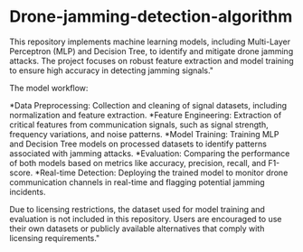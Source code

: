 # Drone-jamming-detection-algorithm
This repository implements machine learning models, including Multi-Layer Perceptron (MLP) and Decision Tree, to identify and mitigate drone jamming attacks. The project focuses on robust feature extraction and model training to ensure high accuracy in detecting jamming signals."

The model workflow:

*Data Preprocessing:  Collection and cleaning of signal datasets, including normalization and feature extraction.
*Feature Engineering:  Extraction of critical features from communication signals, such as signal strength, frequency variations, and noise patterns.
*Model Training:  Training MLP and Decision Tree models on processed datasets to identify patterns associated with jamming attacks.
*Evaluation:  Comparing the performance of both models based on metrics like accuracy, precision, recall, and F1-score.
*Real-time Detection:  Deploying the trained model to monitor drone communication channels in real-time and flagging potential jamming incidents.

Due to licensing restrictions, the dataset used for model training and evaluation is not included in this repository. Users are encouraged to use their own datasets or publicly available alternatives that comply with licensing requirements."
